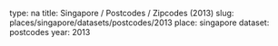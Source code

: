 type: na
title: Singapore / Postcodes / Zipcodes (2013)
slug: places/singapore/datasets/postcodes/2013
place: singapore
dataset: postcodes
year: 2013
